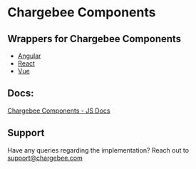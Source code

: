 # Chargebee Components

## Wrappers for Chargebee Components

  * [Angular](https://github.com/chargebee/chargebee-js-wrappers/tree/master/chargebee-js-angular#readme)
  * [React](https://github.com/chargebee/chargebee-js-wrappers/tree/master/chargebee-js-react#readme)
  * [Vue](https://github.com/chargebee/chargebee-js-wrappers/tree/master/chargebee-js-vue#readme)

## Docs:
[Chargebee Components - JS Docs](https://chargebee.com/checkout-portal-docs/components-fields-integrations.html#quick-start-integration)

## Support
Have any queries regarding the implementation? Reach out to [support@chargebee.com](mailto:support@chargebee.com)
